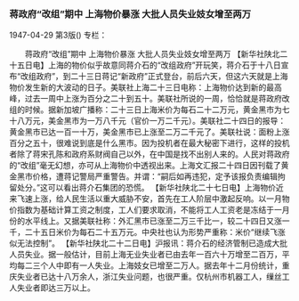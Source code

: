 ### 蒋政府“改组”期中  上海物价暴涨  大批人员失业妓女增至两万

1947-04-29
第3版()
专栏：

　　蒋政府“改组”期中
    上海物价暴涨
    大批人员失业妓女增至两万
    【新华社陕北二十五日电】上海的物价似乎故意同蒋介石的“改组政府”开玩笑，蒋介石于十八日宣布“改组政府”，到二十三日蒋记“新政府”正式登台，前后六天，但这六天就是上海物价发生新的大波动的日子。美联社上海二十三日电称：上海物价达到新的最高峰，过去一周中上涨为百分之二十到五十。美联社所说的一周，恰恰就是蒋政府改组的时候。据新加坡广播称：二十三日上海米价为每石二十二万元，黄金黑市为七十八万元，美金黑市为一万八千元（官价一万二千元）。美联社二十四日的报导：黄金黑市已达一百一十万，美金黑市已上涨至二万二千元了。美联社说：面粉上涨百分之五十，很难说到底是什么黑市。因为投机者在最大秘密下进行，这样的投机者除了蒋宋孔陈和政府系财阀自己以外，在中国是找不出别人来的。人民对蒋政府的“改组”毫无幻想，亦可从上海物价中透视出来。上海文汇报二十四日因刊载了黄金黑市价格，遭蒋记警局严重警告。并谓：“嗣后如再违犯，定予该报负责编辑拘留处分。”这可以看出蒋介石集团的恐慌。
    【新华社陕北二十七日电】上海物价近来飞速上涨，给人民生活以重大威胁不安，首先在工人阶层中激起反响。以一月物价指数为基础计算工资之制度，工人们要求取消，不能将工人工资老是冻结于一月份的水平线上。又据美联社称：外汇黑市已涨至二万三千比一，较二十四日又涨一千，二十五日米价为每石二十五万元。中央社也认为形势严重称：米价“继续飞涨似无法控制”。
    【新华社陕北二十二日电】沪报讯：蒋介石的经济管制已造成大批人员失业。据一般估计，目前上海无业失业者已由去年一百六十万增至二百万，平均每二三个人中即有一人失业。上海妓女已增至二万人。据去年十二月份统计，重庆失业者已达十八万余人，浙江失业问题，也很严重。仅杭州市机器工人，缫丝工人失业者即达三万以上。
